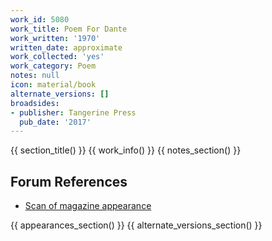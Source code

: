 ```yaml
---
work_id: 5080
work_title: Poem For Dante
work_written: '1970'
written_date: approximate
work_collected: 'yes'
work_category: Poem
notes: null
icon: material/book
alternate_versions: []
broadsides:
- publisher: Tangerine Press
  pub_date: '2017'
---
```


{{ section_title() }}
{{ work_info() }}
{{ notes_section() }}
## Forum References
- [Scan of magazine appearance](https://bukowskiforum.com/threads/slim-killers-poem-for-dante-the-conditions-second-aeon-no-13-1971.11309/)

{{ appearances_section() }}
{{ alternate_versions_section() }}